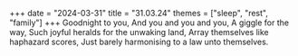 +++
date = "2024-03-31"
title = "31.03.24"
themes = ["sleep", "rest", "family"]
+++
Goodnight to you,
And you and you and you,
A giggle for the way,
Such joyful heralds for the unwaking land,
Array themselves like haphazard scores,
Just barely harmonising to a law unto themselves.
